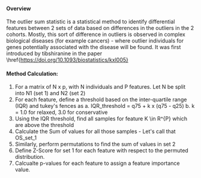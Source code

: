    #### Overview
   The outlier sum statistic is a statistical method to identify differential features between 2 sets of data based on differences in the outliers in the 2 cohorts. Mostly, this        sort of difference in outliers is observed in complex biological diseases (for example cancers) - where outlier individuals for genes potentially associated with the disease will    be found. It was first introduced by tibshiranine in the paper \href{https://doi.org/10.1093/biostatistics/kxl005}
   
   #### Method Calculation:
   1. For a matrix of N x p, with N individuals and P features. Let N be split into N1 (set 1) and N2 (set 2)
   2. For each feature, define a threshold based on the inter-quartile range (IQR) and tukey's fences as
      a. IQR_threshold = q75 + k x (q75 - q25)
      b. k = 1.0 for relaxed, 3.0 for conservative
   3. Using the IQR threshold, find all samples for feature K \in R^{P} which are above the threshold
   4. Calculate the Sum of values for all those samples - Let's call that OS_set_1
   5. Similarly, perform permutations to find the sum of values in set 2
   6. Define Z-Score for set 1 for each feature with respect to the permuted distribution.
   7. Calcualte p-values for each feature to assign a feature importance value.
   
   
